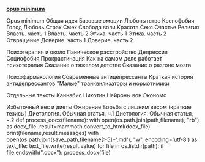﻿[**opus minimum**](monkey%20inside.md)
 
 
 Opus minimum
Общая идея
Базовые эмоции
Любопытство
Ксенофобия
Голод
Любовь
Страх
Смех
Свобода воли
Красота
Секс
Счастье
Религия
Власть. часть 1
Власть. часть 2
Этика. часть 1
Этика. часть 2
Отвращение
Доверие. часть 1
Доверие. часть 2

Психотерапия и около
Паническое расстройство
Депрессия 
Социофобия
Прокрастинация 
Как на самом деле работает психотерапия 
Сказание о тяжелом детстве 
Сказание о разгоне мозга

Психофармакология
Современные антидепрессанты
Краткая история антидепрессантов
"Малые" транквилизаторы и нормотимики

Отдельные тексты
Каннабис
Никотин
Нейроны вон Экономо

Избыточный вес и диеты
Ожирение
Борьба с лишним весом (краткие тезисы)
Диетология. Обычная статья, ч.1
Диетология. Обычная статья, ч.2
def process_docx(filename):
    with open(os.path.join(path,filename), "rb") as docx_file:
        result=mammoth.convert_to_html(docx_file)
        print(filename,result.messages)
        with open(os.path.join(save_path,filename[:-5]+'.md'), "w", encoding='utf-8') as text_file:
            text_file.write(result.value)
 for file in os.listdir(path):
    if file.endswith(".docx"):
        process_docx(file)
